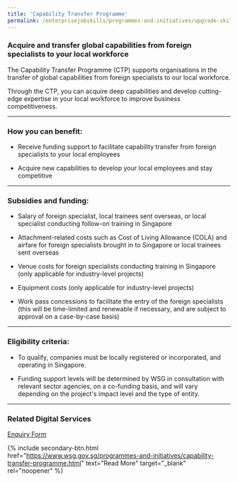 ```yaml
---
title: 'Capability Transfer Programme'
permalink: /enterprisejobskills/programmes-and-initiatives/upgrade-skills/capability-transfer-programme/
---
```


### Acquire and transfer global capabilities from foreign specialists to your local workforce

The Capability Transfer Programme (CTP) supports organisations in the transfer of global capabilities from foreign specialists to our local workforce.

Through the CTP, you can acquire deep capabilities and develop cutting-edge expertise in your local workforce to improve business competitiveness.

---

### How you can benefit:

- Receive funding support to facilitate capability transfer from foreign specialists to your local employees

- Acquire new capabilities to develop your local employees and stay competitive

---

### Subsidies and funding:

- Salary of foreign specialist, local trainees sent overseas, or local specialist conducting follow-on training in Singapore

- Attachment-related costs such as Cost of Living Allowance (COLA) and airfare for foreign specialists brought in to Singapore or local trainees sent overseas

- Venue costs for foreign specialists conducting training in Singapore (only applicable for industry-level projects)

- Equipment costs (only applicable for industry-level projects)

- Work pass concessions to facilitate the entry of the foreign specialists (this will be time-limited and renewable if necessary, and are subject to approval on a case-by-case basis)

---

### Eligibility criteria:

- To qualify, companies must be locally registered or incorporated, and operating in Singapore.

- Funding support levels will be determined by WSG in consultation with relevant sector agencies, on a co-funding basis, and will vary depending on the project's impact level and the type of entity.

---

### Related Digital Services

<a href="https://form.gov.sg/#!/5e128f348967b800114ce47c" target="_blank" rel="noopener">Enquiry Form</a>

{% include secondary-btn.html href="https://www.wsg.gov.sg/programmes-and-initiatives/capability-transfer-programme.html" text="Read More" target="_blank" rel="noopener" %}
<script src="/jquery/resize-tables.js"></script>
